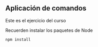  ## Aplicación de comandos

 Este es el ejercicio del curso

 Recuerden instalar los paquetes de Node

 ```
npm install
 ```